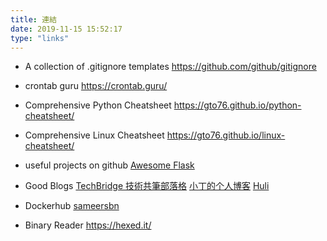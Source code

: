 ```yaml
---
title: 連結
date: 2019-11-15 15:52:17
type: "links"
---
```

- A collection of .gitignore templates
https://github.com/github/gitignore

- crontab guru
https://crontab.guru/

- Comprehensive Python Cheatsheet
https://gto76.github.io/python-cheatsheet/

- Comprehensive Linux Cheatsheet
https://gto76.github.io/linux-cheatsheet/

- useful projects on github
[Awesome Flask](https://github.com/humiaozuzu/awesome-flask)

- Good Blogs
[TechBridge 技術共筆部落格](https://blog.techbridge.cc/)
[小丁的个人博客](https://tding.top/)
[Huli](https://blog.huli.tw/)

- Dockerhub
[sameersbn](https://hub.docker.com/u/sameersbn)

- Binary Reader
https://hexed.it/